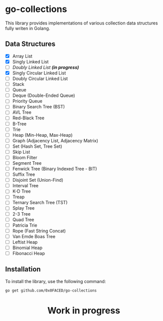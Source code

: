 # go-collections

This library provides implementations of various collection data structures fully writen in Golang.

## Data Structures

- [x] Array List
- [x] Singly Linked List
- [ ] _Doubly Linked List **(in progress)**_
- [x] Singly Circular Linked List
- [ ] Doubly Circular Linked List
- [ ] Stack
- [ ] Queue
- [ ] Deque (Double-Ended Queue)
- [ ] Priority Queue
- [ ] Binary Search Tree (BST)
- [ ] AVL Tree
- [ ] Red-Black Tree
- [ ] B-Tree
- [ ] Trie
- [ ] Heap (Min-Heap, Max-Heap)
- [ ] Graph (Adjacency List, Adjacency Matrix)
- [ ] Set (Hash Set, Tree Set)
- [ ] Skip List
- [ ] Bloom Filter
- [ ] Segment Tree
- [ ] Fenwick Tree (Binary Indexed Tree - BIT)
- [ ] Suffix Tree
- [ ] Disjoint Set (Union-Find)
- [ ] Interval Tree
- [ ] K-D Tree
- [ ] Treap
- [ ] Ternary Search Tree (TST)
- [ ] Splay Tree
- [ ] 2-3 Tree
- [ ] Quad Tree
- [ ] Patricia Trie
- [ ] Rope (Fast String Concat)
- [ ] Van Emde Boas Tree
- [ ] Leftist Heap
- [ ] Binomial Heap
- [ ] Fibonacci Heap

## Installation

To install the library, use the following command:

```sh
go get github.com/0x0FACED/go-collections
```

<h1>
  <p align="center">
<strong>Work in progress</strong><br/>
</h1>
